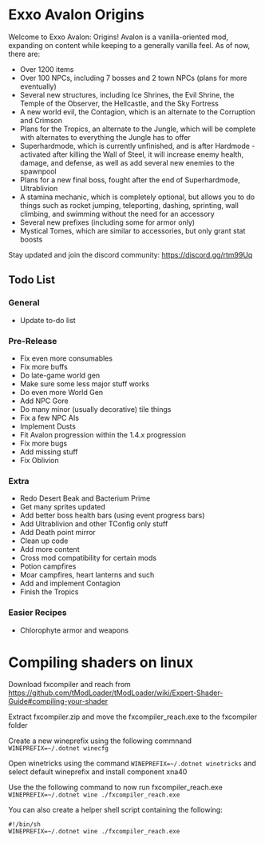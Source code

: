 # Exxo Avalon Origins

Welcome to Exxo Avalon: Origins! Avalon is a vanilla-oriented mod, expanding on content while keeping to a generally vanilla feel. As of now, there are:
- Over 1200 items
- Over 100 NPCs, including 7 bosses and 2 town NPCs (plans for more eventually)
- Several new structures, including Ice Shrines, the Evil Shrine, the Temple of the Observer, the Hellcastle, and the Sky Fortress
- A new world evil, the Contagion, which is an alternate to the Corruption and Crimson
- Plans for the Tropics, an alternate to the Jungle, which will be complete with alternates to everything the Jungle has to offer
- Superhardmode, which is currently unfinished, and is after Hardmode - activated after killing the Wall of Steel, it will increase enemy health, damage, and defense, as well as add several new enemies to the spawnpool
- Plans for a new final boss, fought after the end of Superhardmode, Ultrablivion
- A stamina mechanic, which is completely optional, but allows you to do things such as rocket jumping, teleporting, dashing, sprinting, wall climbing, and swimming without the need for an accessory
- Several new prefixes (including some for armor only)
- Mystical Tomes, which are similar to accessories, but only grant stat boosts

Stay updated and join the discord community: <https://discord.gg/rtm99Uq>

## Todo List

### General

* Update to-do list

### Pre-Release

* Fix even more consumables
* Fix more buffs
* Do late-game world gen
* Make sure some less major stuff works
* Do even more World Gen
* Add NPC Gore
* Do many minor (usually decorative) tile things
* Fix a few NPC AIs
* Implement Dusts
* Fit Avalon progression within the 1.4.x progression
* Fix more bugs
* Add missing stuff
* Fix Oblivion

### Extra

* Redo Desert Beak and Bacterium Prime
* Get many sprites updated
* Add better boss health bars (using event progress bars)
* Add Ultrablivion and other TConfig only stuff
* Add Death point mirror
* Clean up code
* Add more content
* Cross mod compatibility for certain mods
* Potion campfires
* Moar campfires, heart lanterns and such
* Add and implement Contagion
* Finish the Tropics

### Easier Recipes

* Chlorophyte armor and weapons

# Compiling shaders on linux

Download fxcompiler and reach
from https://github.com/tModLoader/tModLoader/wiki/Expert-Shader-Guide#compiling-your-shader

Extract fxcompiler.zip and move the fxcompiler_reach.exe to the fxcompiler folder

Create a new wineprefix using the following commnand `WINEPREFIX=~/.dotnet winecfg`

Open winetricks using the command `WINEPREFIX=~/.dotnet winetricks` and select default wineprefix and install component
xna40

Use the the following command to now run fxcompiler_reach.exe `WINEPREFIX=~/.dotnet wine ./fxcompiler_reach.exe`

You can also create a helper shell script containing the following:

```shell
#!/bin/sh
WINEPREFIX=~/.dotnet wine ./fxcompiler_reach.exe
```